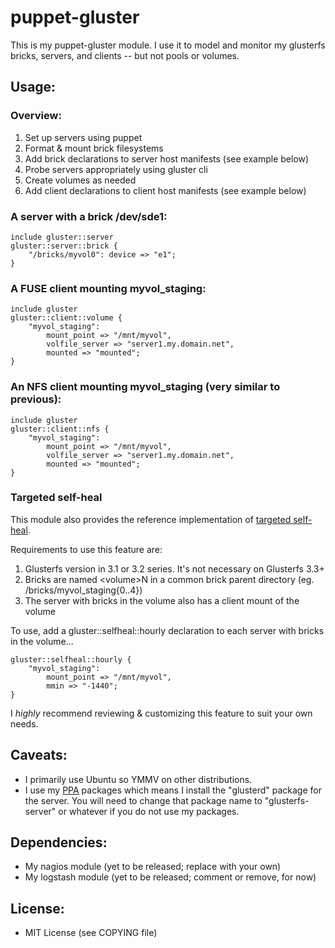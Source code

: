 # puppet-gluster

This is my puppet-gluster module.  I use it to model and monitor my glusterfs 
bricks, servers, and clients -- but not pools or volumes.

## Usage:

### Overview:

1. Set up servers using puppet
1. Format & mount brick filesystems
1. Add brick declarations to server host manifests (see example below)
1. Probe servers appropriately using gluster cli
1. Create volumes as needed
1. Add client declarations to client host manifests (see example below)

### A server with a brick /dev/sde1:

    include gluster::server
    gluster::server::brick {
        "/bricks/myvol0": device => "e1";
    }

### A FUSE client mounting myvol_staging:

    include gluster
    gluster::client::volume {
        "myvol_staging":
            mount_point => "/mnt/myvol",
            volfile_server => "server1.my.domain.net",
            mounted => "mounted";
    }

### An NFS client mounting myvol_staging (very similar to previous):

    include gluster
    gluster::client::nfs {
        "myvol_staging":
            mount_point => "/mnt/myvol",
            volfile_server => "server1.my.domain.net",
            mounted => "mounted";
    }

### Targeted self-heal

This module also provides the reference implementation of [targeted self-heal].

Requirements to use this feature are:

1. Glusterfs version in 3.1 or 3.2 series.  It's not necessary on Glusterfs 3.3+
1. Bricks are named &lt;volume&gt;N in a common brick parent directory (eg. 
/bricks/myvol_staging{0..4})
1. The server with bricks in the volume also has a client mount of the volume

To use, add a gluster::selfheal::hourly declaration to each server with bricks 
in the volume...

    gluster::selfheal::hourly {
        "myvol_staging":
            mount_point => "/mnt/myvol",
            mmin => "-1440";
    }

I _highly_ recommend reviewing & customizing this feature to suit your own needs.  

## Caveats:

- I primarily use Ubuntu so YMMV on other distributions.
- I use my [PPA] packages which means I install the "glusterd" package for the 
server.  You will need to change that package name to "glusterfs-server" or 
whatever if you do not use my packages.

## Dependencies:

- My nagios module (yet to be released; replace with your own)
- My logstash module (yet to be released; comment or remove, for now)

## License:

- MIT License (see COPYING file)

[targeted self-heal]: http://community.gluster.org/a/howto-targeted-self-heal-repairing-less-than-the-whole-volume/
[PPA]: https://launchpad.net/~semiosis